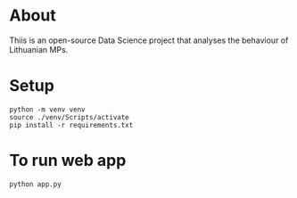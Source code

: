 # About

Thiis is an open-source Data Science project that analyses the behaviour of Lithuanian MPs.

# Setup

```
python -m venv venv
source ./venv/Scripts/activate
pip install -r requirements.txt
```

# To run web app
```
python app.py
```